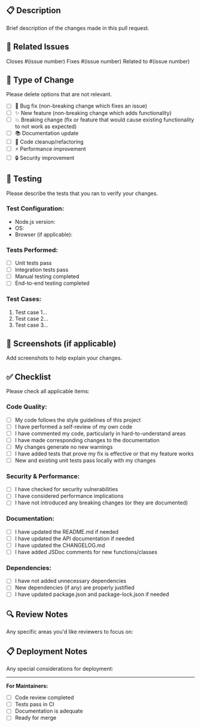 ## 📋 Description
Brief description of the changes made in this pull request.

## 🔗 Related Issues
Closes #(issue number)
Fixes #(issue number)
Related to #(issue number)

## 🔄 Type of Change
Please delete options that are not relevant.

- [ ] 🐛 Bug fix (non-breaking change which fixes an issue)
- [ ] ✨ New feature (non-breaking change which adds functionality)
- [ ] 💥 Breaking change (fix or feature that would cause existing functionality to not work as expected)
- [ ] 📚 Documentation update
- [ ] 🧹 Code cleanup/refactoring
- [ ] ⚡ Performance improvement
- [ ] 🔒 Security improvement

## 🧪 Testing
Please describe the tests that you ran to verify your changes.

### Test Configuration:
- Node.js version:
- OS:
- Browser (if applicable):

### Tests Performed:
- [ ] Unit tests pass
- [ ] Integration tests pass
- [ ] Manual testing completed
- [ ] End-to-end testing completed

### Test Cases:
1. Test case 1...
2. Test case 2...
3. Test case 3...

## 📸 Screenshots (if applicable)
Add screenshots to help explain your changes.

## ✅ Checklist
Please check all applicable items:

### Code Quality:
- [ ] My code follows the style guidelines of this project
- [ ] I have performed a self-review of my own code
- [ ] I have commented my code, particularly in hard-to-understand areas
- [ ] I have made corresponding changes to the documentation
- [ ] My changes generate no new warnings
- [ ] I have added tests that prove my fix is effective or that my feature works
- [ ] New and existing unit tests pass locally with my changes

### Security & Performance:
- [ ] I have checked for security vulnerabilities
- [ ] I have considered performance implications
- [ ] I have not introduced any breaking changes (or they are documented)

### Documentation:
- [ ] I have updated the README.md if needed
- [ ] I have updated the API documentation if needed
- [ ] I have updated the CHANGELOG.md
- [ ] I have added JSDoc comments for new functions/classes

### Dependencies:
- [ ] I have not added unnecessary dependencies
- [ ] New dependencies (if any) are properly justified
- [ ] I have updated package.json and package-lock.json if needed

## 🔍 Review Notes
Any specific areas you'd like reviewers to focus on:

## 📋 Deployment Notes
Any special considerations for deployment:

---

**For Maintainers:**
- [ ] Code review completed
- [ ] Tests pass in CI
- [ ] Documentation is adequate
- [ ] Ready for merge
